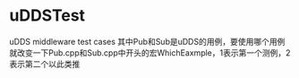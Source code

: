 # uDDSTest
uDDS middleware test cases
其中Pub和Sub是uDDS的用例，要使用哪个用例就改变一下Pub.cpp和Sub.cpp中开头的宏WhichEaxmple，1表示第一个测例，2表示第二个以此类推

